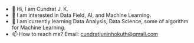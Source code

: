 - 👋 Hi, I am Cundrat J. K.
- 👀 I am interested in Data Field, AI, and Machine Learning.
- 🌱 I am currently learning Data Analysis, Data Science, some of algorithm for Machine Learning.
- 📫 How to reach me? Email: cundratjuninhokuth@gmail.com

<!---
Cundrat/Cundrat is a ✨ special ✨ repository because its `README.md` (this file) appears on your GitHub profile.
You can click the Preview link to take a look at your changes.
--->
